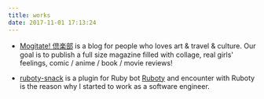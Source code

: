 ```yaml
---
title: works
date: 2017-11-01 17:13:24
---
```



* [Mogitate! 倶楽部](https://mogitate.club/) is a blog for people who loves art & travel & culture. Our goal is to publish a full size magazine filled with collage, real girls' feelings, comic / anime / book / movie reviews!

* [ruboty\-snack](https://github.com/risacan/ruboty-snack) is a plugin for Ruby bot [Ruboty](https://github.com/r7kamura/ruboty) and encounter with Ruboty is the reason why I started to work as a software engineer.